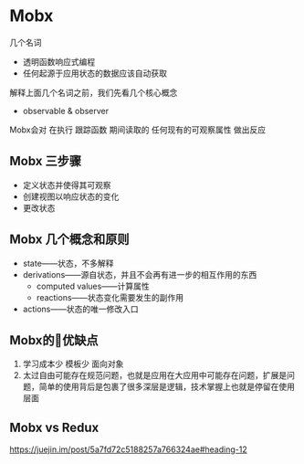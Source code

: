 # Mobx

几个名词

- 透明函数响应式编程
- 任何起源于应用状态的数据应该自动获取

解释上面几个名词之前，我们先看几个核心概念

- observable & observer

Mobx会对 在执行 跟踪函数 期间读取的 任何现有的可观察属性 做出反应

## Mobx 三步骤

- 定义状态并使得其可观察
- 创建视图以响应状态的变化
- 更改状态

## Mobx 几个概念和原则

- state——状态，不多解释
- derivations——源自状态，并且不会再有进一步的相互作用的东西
  - computed values——计算属性
  - reactions——状态变化需要发生的副作用
- actions——状态的唯一修改入口

## Mobx的优缺点
1. 学习成本少 模板少 面向对象
2. 太过自由可能存在规范问题，也就是应用在大应用中可能存在问题，扩展是问题，简单的使用背后是包裹了很多深层是逻辑，技术掌握上也就是停留在使用层面

## Mobx vs Redux
https://juejin.im/post/5a7fd72c5188257a766324ae#heading-12
